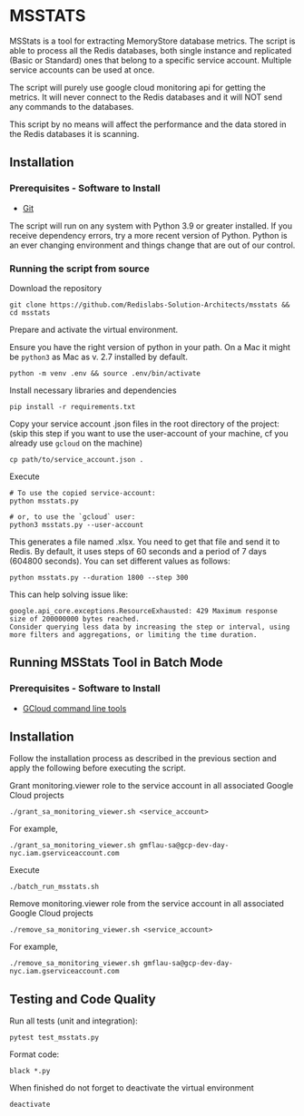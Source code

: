 # MSSTATS

MSStats is a tool for extracting MemoryStore database metrics. The script is able to process all the Redis databases, both single instance and replicated (Basic or Standard) ones that belong to a specific service account. Multiple service accounts can be used at once.

The script will purely use google cloud monitoring api for getting the metrics. It will never connect to the Redis databases and it will NOT send any commands to the databases.

This script by no means will affect the performance and the data stored in the Redis databases it is scanning.


## Installation
### Prerequisites - Software to Install
* [Git](https://git-scm.com/book/en/v2/Getting-Started-Installing-Git)


The script will run on any system with Python 3.9 or greater installed. If you receive dependency errors, try a more recent version of Python. Python is an ever changing environment and things change that are out of our control.

### Running the script from source

Download the repository

```
git clone https://github.com/Redislabs-Solution-Architects/msstats && cd msstats
```

Prepare and activate the virtual environment.

Ensure you have the right version of python in your path. On a Mac it might be `python3` as Mac as v. 2.7 installed by default.

```
python -m venv .env && source .env/bin/activate
```

Install necessary libraries and dependencies

```
pip install -r requirements.txt
```

Copy your service account .json files in the root directory of the project:
(skip this step if you want to use the user-account of your machine, cf you already use `gcloud` on the machine)

```
cp path/to/service_account.json .
```

Execute

```
# To use the copied service-account:
python msstats.py

# or, to use the `gcloud` user:
python3 msstats.py --user-account
```

This generates a file named <your project>.xlsx. You need to get that file and send it to Redis.
By default, it uses steps of 60 seconds and a period of 7 days (604800 seconds).
You can set different values as follows:

````
python msstats.py --duration 1800 --step 300
````

This can help solving issue like:

```
google.api_core.exceptions.ResourceExhausted: 429 Maximum response size of 200000000 bytes reached.
Consider querying less data by increasing the step or interval, using more filters and aggregations, or limiting the time duration.
```


## Running MSStats Tool in Batch Mode
### Prerequisites - Software to Install
* [GCloud command line tools](https://cloud.google.com/sdk/docs/install)

## Installation
Follow the installation process as described in the previous section and apply the following before executing the script.


Grant monitoring.viewer role to the service account in all associated Google Cloud projects

```
./grant_sa_monitoring_viewer.sh <service_account>
```
For example,
```
./grant_sa_monitoring_viewer.sh gmflau-sa@gcp-dev-day-nyc.iam.gserviceaccount.com
```

Execute

```
./batch_run_msstats.sh
```

Remove monitoring.viewer role from the service account in all associated Google Cloud projects

```
./remove_sa_monitoring_viewer.sh <service_account>
```
For example,
```
./remove_sa_monitoring_viewer.sh gmflau-sa@gcp-dev-day-nyc.iam.gserviceaccount.com
```

## Testing and Code Quality

Run all tests (unit and integration):
```
pytest test_msstats.py
```

Format code:
```
black *.py
```

When finished do not forget to deactivate the virtual environment

```
deactivate
```

